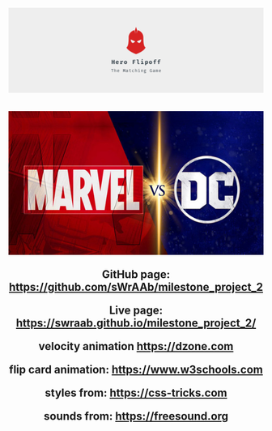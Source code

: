 <h1 align="center">
  <a href="https://github.com/sWrAAb/milestone_project_2" target="_blank"><img src="assets/images/game-logo.png" alt="PicFlip! logo"/></a>
</h1>

<h2 align="center">
<a href="https://github.com/sWrAAb/milestone_project_2" target="_blank"><img src="assets/images/marvel_vs_dc_logo.jpg" alt="Matching card game" ></a>

 
GitHub page: https://github.com/sWrAAb/milestone_project_2

Live page: https://swraab.github.io/milestone_project_2/




velocity animation https://dzone.com

flip card animation: https://www.w3schools.com

styles from: https://css-tricks.com

sounds from: https://freesound.org
 

